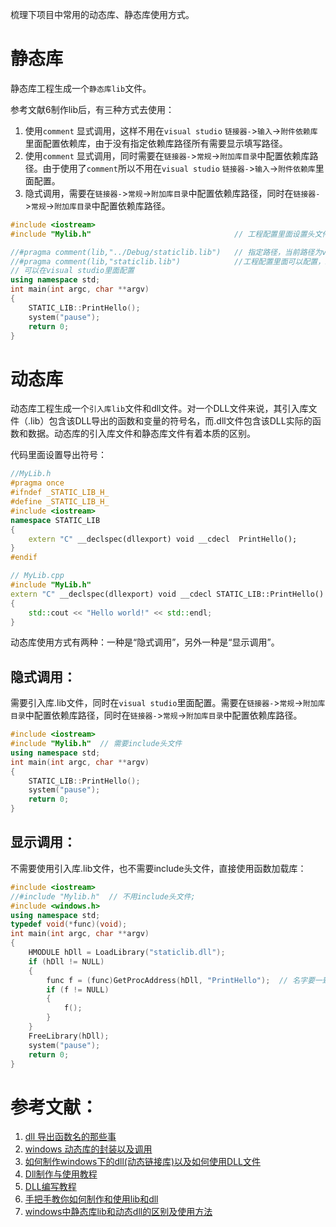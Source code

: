 梳理下项目中常用的动态库、静态库使用方式。
# 静态库

静态库工程生成一个`静态库lib`文件。

参考文献6制作lib后，有三种方式去使用：

1. 使用`comment` 显式调用，这样不用在`visual studio` `链接器-`>`输入`->`附件依赖库`里面配置依赖库，由于没有指定依赖库路径所有需要显示填写路径。
2. 使用`comment` 显式调用，同时需要在`链接器-`>`常规`->`附加库目录`中配置依赖库路径。由于使用了`comment`所以不用在`visual studio` `链接器-`>`输入`->`附件依赖库`里面配置。
3. 隐式调用，需要在`链接器-`>`常规`->`附加库目录`中配置依赖库路径，同时在`链接器-`>`常规`->`附加库目录`中配置依赖库路径。

```c++
#include <iostream>
#include "Mylib.h"                                // 工程配置里面设置头文件包含路径

//#pragma comment(lib,"../Debug/staticlib.lib")   // 指定路径，当前路径为vcxproj文件所在路径
//#pragma comment(lib,"staticlib.lib")            //工程配置里面可以配置，就可以不填写路径了;(链接器附加库目录中配置)
// 可以在visual studio里面配置
using namespace std;
int main(int argc, char **argv)
{
	STATIC_LIB::PrintHello();
	system("pause");
	return 0;
}
```



# 动态库

动态库工程生成一个`引入库lib`文件和dll文件。对一个DLL文件来说，其引入库文件（.lib）包含该DLL导出的函数和变量的符号名，而.dll文件包含该DLL实际的函数和数据。动态库的引入库文件和静态库文件有着本质的区别。

代码里面设置导出符号：

```c++
//MyLib.h
#pragma once
#ifndef _STATIC_LIB_H_
#define _STATIC_LIB_H_
#include <iostream>
namespace STATIC_LIB
{
	extern "C" __declspec(dllexport) void __cdecl  PrintHello();
}
#endif

// MyLib.cpp
#include "MyLib.h"
extern "C" __declspec(dllexport) void __cdecl STATIC_LIB::PrintHello()
{
	std::cout << "Hello world!" << std::endl;
}
```

动态库使用方式有两种：一种是“隐式调用”，另外一种是“显示调用”。

## 隐式调用：

需要引入库.lib文件，同时在`visual studio`里面配置。需要在`链接器-`>`常规`->`附加库目录`中配置依赖库路径，同时在`链接器-`>`常规`->`附加库目录`中配置依赖库路径。

```c++
#include <iostream>
#include "Mylib.h"  // 需要include头文件
using namespace std;
int main(int argc, char **argv)
{
	STATIC_LIB::PrintHello();
	system("pause");
	return 0;
}
```



## 显示调用：

不需要使用引入库.lib文件，也不需要include头文件，直接使用函数加载库：

```c++
#include <iostream>
//#include "Mylib.h"  // 不用include头文件;
#include <windows.h>
using namespace std;
typedef void(*func)(void);
int main(int argc, char **argv)
{
	HMODULE hDll = LoadLibrary("staticlib.dll");
	if (hDll != NULL)
	{
		func f = (func)GetProcAddress(hDll, "PrintHello");  // 名字要一致，否则返回空指针;
		if (f != NULL)
		{
			f();
		}
	}
	FreeLibrary(hDll);
	system("pause");
	return 0;
}
```




# 参考文献：

1. [dll 导出函数名的那些事](https://www.cnblogs.com/fishseewater/archive/2010/10/05/1844292.html)
2. [windows 动态库的封装以及调用](https://www.cnblogs.com/nanqiang/p/10049092.html)
3. [如何制作windows下的dll(动态链接库)以及如何使用DLL文件](https://blog.csdn.net/qq_28107929/article/details/85631555)
4. [Dll制作与使用教程](https://blog.csdn.net/e295166319/article/details/78295470)
5. [DLL编写教程](http://www.blogjava.net/wxb_nudt/archive/2007/09/11/144371.html)
6. [手把手教你如何制作和使用lib和dll](https://blog.csdn.net/sj2050/article/details/81700183)
7. [windows中静态库lib和动态dll的区别及使用方法](https://blog.csdn.net/dxzysk/article/details/66477147)
